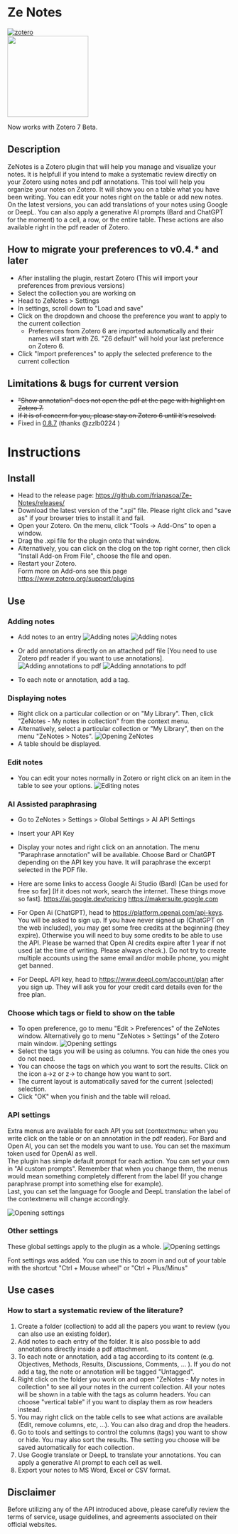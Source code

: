 # Ze Notes
[![zotero](https://raw.githubusercontent.com/frianasoa/zenotes/main/docs/images/for-zotero-6.svg)](https://zotero.org) <br/>
<a href="https://zotero.org"><img src="https://raw.githubusercontent.com/frianasoa/zenotes/main/docs/images/for-zotero-7.png" width="182" /></a>

Now works with Zotero 7 Beta.

## Description
ZeNotes is a Zotero plugin that will help you manage and visualize your notes. It is helpfull if you intend to make a systematic review directly on your Zotero using notes and pdf annotations. This tool will help you organize your notes on Zotero. It will show you on a table what you have been writing. You can edit your notes right on the table or add new notes. On the latest versions, you can add translations of your notes using Google or DeepL. You can also apply a generative AI prompts (Bard and ChatGPT for the moment) to a cell, a row, or the entire table. These actions are also available right in the pdf reader of Zotero.

## How to migrate your preferences to v0.4.* and later
* After installing the plugin, restart Zotero (This will import your preferences from previous versions)
* Select the collection you are working on
* Head to ZeNotes > Settings
* In settings, scroll down to "Load and save"
* Click on the dropdown and choose the preference you want to apply to the current collection
	* Preferences from Zotero 6 are imported automatically and their names will start with Z6. "Z6 default" will hold your last preference on Zotero 6.
* Click "Import preferences" to apply the selected preference to the current collection

## Limitations & bugs for current version
* <s>"Show annotation" does not open the pdf at the page with highlight on Zotero 7.</s>
* <s>If it is of concern for you, please stay on Zotero 6 until it's resolved.</s>
* Fixed in [0.8.7](https://github.com/frianasoa/Ze-Notes/releases/tag/v0.8.4) (thanks @zzlb0224 )

# Instructions
## Install
* Head to the release page: https://github.com/frianasoa/Ze-Notes/releases/
* Download the latest version of the ".xpi" file. Please right click and "save as" if your browser tries to install it and fail.
* Open your Zotero. On the menu, click “Tools → Add-Ons” to open a window.
* Drag the .xpi file for the plugin onto that window. 
* Alternatively, you can click on the clog on the top right corner, then click "Install Add-on From File", choose the file and open.
* Restart your Zotero. \
Form more on Add-ons see this page https://www.zotero.org/support/plugins

## Use
### Adding notes
* Add notes to an entry
![Adding notes](https://raw.githubusercontent.com/frianasoa/zenotes/main/docs/images/00.add-a-note.png "Adding notes")
![Adding notes](https://raw.githubusercontent.com/frianasoa/zenotes/main/docs/images/01.label-note-tag.png "Adding notes")

* Or add annotations directly on an attached pdf file [You need to use Zotero pdf reader if you want to use annotations].
![Adding annotations to pdf](https://raw.githubusercontent.com/frianasoa/zenotes/main/docs/images/02.pdf-annotation.png "Adding annotations to pdf")
![Adding annotations to pdf](https://raw.githubusercontent.com/frianasoa/zenotes/main/docs/images/03.pdf-annotation-results.png "Adding annotations to pdf")

* To each note or annotation, add a tag.

### Displaying notes
* Right click on a particular collection or on "My Library". Then, click "ZeNotes - My notes in collection" from the context menu.
* Alternatively, select a particular collection or "My Library", then on the menu "ZeNotes > Notes".
![Opening ZeNotes](https://raw.githubusercontent.com/frianasoa/zenotes/main/docs/images/04.open-zenotes.png "Opening ZeNotes")
* A table should be displayed.


### Edit notes
* You can edit your notes normally in Zotero or right click on an item in the table to see your options.
![Editing notes](https://raw.githubusercontent.com/frianasoa/zenotes/main/docs/images/05.zenotes-interface.png "Editing notes")

### AI Assisted paraphrasing
* Go to ZeNotes > Settings > Global Settings > AI API Settings
* Insert your API Key
* Display your notes and right click on an annotation. The menu "Paraphrase annotation" will be available. Choose Bard or ChatGPT depending on the API key you have. It will paraphrase the excerpt selected in the PDF file.
* Here are some links to access Google Ai Studio (Bard) [Can be used for free so far] [If it does not work, search the internet. These things move so fast]. https://ai.google.dev/pricing
 https://makersuite.google.com

* For Open Ai (ChatGPT), head to https://platform.openai.com/api-keys. You will be asked to sign up. If you have never signed up (ChatGPT on the web included), you may get some free credits at the beginning (they expire). Otherwise you will need to buy some credits to be able to use the API. Please be warned that Open AI credits expire after 1 year if not used (at the time of writing. Please always check.). Do not try to create multiple accounts using the same email and/or mobile phone, you might get banned.

* For DeepL API key, head to https://www.deepl.com/account/plan after you sign up. They will ask you for your credit card details even for the free plan.

### Choose which tags or field to show on the table
* To open preference, go to menu "Edit > Preferences" of the ZeNotes window. Alternatively go to menu "ZeNotes > Settings" of the Zotero main window.
![Opening settings](https://raw.githubusercontent.com/frianasoa/ze-notes/main/docs/images/06.zenotes-interface-settings.png "Opening settings")
* Select the tags you will be using as columns. You can hide the ones you do not need.
* You can choose the tags on which you want to sort the results. Click on the icon a->z or z-> to change how you want to sort.
* The current layout is automatically saved for the current (selected) selection. 
* Click "OK" when you finish and the table will reload.

### API settings
Extra menus are available for each API you set (contextmenu: when you write click on the table or on an annotation in the pdf reader). For Bard and Open AI, you can set the models you want to use. You can set the maximum token used for OpenAI as well. \
The plugin has simple default prompt for each action. You can set your own in "AI custom prompts". Remember that when you change them, the menus would mean something completely different from the label (If you change paraphrase prompt into something else for example). \
Last, you can set the language for Google and DeepL translation the label of the contextmenu will change accordingly.

![Opening settings](https://raw.githubusercontent.com/frianasoa/Ze-Notes/main/docs/images/08.zenotes-ai-settings.png "Other settings")


### Other settings
These global settings apply to the plugin as a whole.
![Opening settings](https://raw.githubusercontent.com/frianasoa/Ze-Notes/main/docs/images/07.zenotes-load-save-display-performance.png "Other settings")

Font settings was added. You can use this to zoom in and out of your table with the shortcut "Ctrl + Mouse wheel" or "Ctrl + Plus/Minus"

## Use cases
### How to start a systematic review of the literature?

1. Create a folder (collection) to add all the papers you want to review (you can also use an existing folder).
2. Add notes to each entry of the folder. It is also possible to add annotations directly inside a pdf attachment.
3. To each note or annotation, add a tag according to its content (e.g. Objectives, Methods, Results, Discussions, Comments, ... ). If you do not add a tag, the note or annotation will be tagged "Untagged". 
4. Right click on the folder you work on and open "ZeNotes - My notes in collection" to see all your notes in the current collection. All your notes will be shown in a table with the tags as column headers. You can choose "vertical table" if you want to display them as row headers instead.
5. You may right click on the table cells to see what actions are available (Edit, remove columns, etc, ...). You can also drag and drop the headers.
6. Go to tools and settings to control the columns (tags) you want to show or hide. You may also sort the results. The setting you choose will be saved automatically for each collection.
7. Use Google translate or DeepL to translate your annotations. You can apply a generative AI prompt to each cell as well.
8. Export your notes to MS Word, Excel or CSV format.

## Disclaimer
Before utilizing any of the API introduced above, please carefully review the terms of service, usage guidelines, and agreements associated on their official websites.
